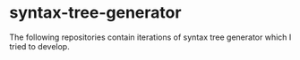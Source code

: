 # syntax-tree-generator
The following repositories contain iterations of syntax tree generator which I tried to develop.
